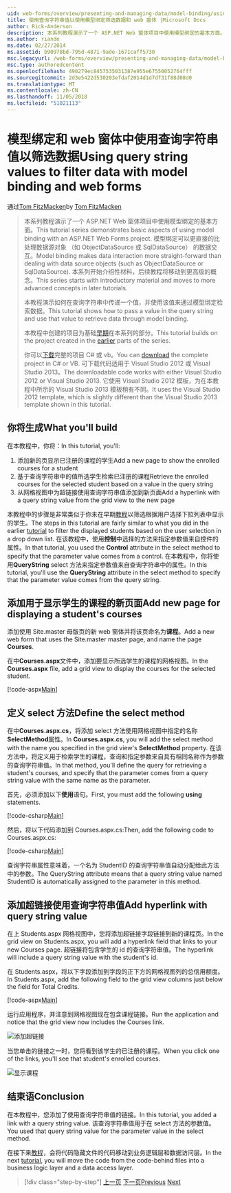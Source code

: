 ```yaml
---
uid: web-forms/overview/presenting-and-managing-data/model-binding/using-query-string-values-to-retrieve-data
title: 使用查询字符串值以使用模型绑定筛选数据和 web 窗体 |Microsoft Docs
author: Rick-Anderson
description: 本系列教程演示了一个 ASP.NET Web 窗体项目中使用模型绑定的基本方面。 模型绑定使数据交互...更多直接-
ms.author: riande
ms.date: 02/27/2014
ms.assetid: b90978bd-795d-4871-9ade-1671caff5730
msc.legacyurl: /web-forms/overview/presenting-and-managing-data/model-binding/using-query-string-values-to-retrieve-data
msc.type: authoredcontent
ms.openlocfilehash: 490279ec8457535031387e955e67550052764fff
ms.sourcegitcommit: 2d3e5422d530203efdaf2014d1d7df31f88d08d0
ms.translationtype: MT
ms.contentlocale: zh-CN
ms.lasthandoff: 11/05/2018
ms.locfileid: "51021113"
---
```

<a name="using-query-string-values-to-filter-data-with-model-binding-and-web-forms"></a><span data-ttu-id="acc1e-104">模型绑定和 web 窗体中使用查询字符串值以筛选数据</span><span class="sxs-lookup"><span data-stu-id="acc1e-104">Using query string values to filter data with model binding and web forms</span></span>
====================
<span data-ttu-id="acc1e-105">通过[Tom FitzMacken](https://github.com/tfitzmac)</span><span class="sxs-lookup"><span data-stu-id="acc1e-105">by [Tom FitzMacken](https://github.com/tfitzmac)</span></span>

> <span data-ttu-id="acc1e-106">本系列教程演示了一个 ASP.NET Web 窗体项目中使用模型绑定的基本方面。</span><span class="sxs-lookup"><span data-stu-id="acc1e-106">This tutorial series demonstrates basic aspects of using model binding with an ASP.NET Web Forms project.</span></span> <span data-ttu-id="acc1e-107">模型绑定可以更直接的比处理数据源对象 （如 ObjectDataSource 或 SqlDataSource） 的数据交互。</span><span class="sxs-lookup"><span data-stu-id="acc1e-107">Model binding makes data interaction more straight-forward than dealing with data source objects (such as ObjectDataSource or SqlDataSource).</span></span> <span data-ttu-id="acc1e-108">本系列开始介绍性材料，后续教程将移动到更高级的概念。</span><span class="sxs-lookup"><span data-stu-id="acc1e-108">This series starts with introductory material and moves to more advanced concepts in later tutorials.</span></span>
> 
> <span data-ttu-id="acc1e-109">本教程演示如何在查询字符串中传递一个值，并使用该值来通过模型绑定检索数据。</span><span class="sxs-lookup"><span data-stu-id="acc1e-109">This tutorial shows how to pass a value in the query string and use that value to retrieve data through model binding.</span></span>
> 
> <span data-ttu-id="acc1e-110">本教程中创建的项目为基础[早期](retrieving-data.md)在本系列的部分。</span><span class="sxs-lookup"><span data-stu-id="acc1e-110">This tutorial builds on the project created in the [earlier](retrieving-data.md) parts of the series.</span></span>
> 
> <span data-ttu-id="acc1e-111">你可以[下载](https://go.microsoft.com/fwlink/?LinkId=286116)完整的项目 C# 或 vb。</span><span class="sxs-lookup"><span data-stu-id="acc1e-111">You can [download](https://go.microsoft.com/fwlink/?LinkId=286116) the complete project in C# or VB.</span></span> <span data-ttu-id="acc1e-112">可下载代码适用于 Visual Studio 2012 或 Visual Studio 2013。</span><span class="sxs-lookup"><span data-stu-id="acc1e-112">The downloadable code works with either Visual Studio 2012 or Visual Studio 2013.</span></span> <span data-ttu-id="acc1e-113">它使用 Visual Studio 2012 模板，为在本教程中所示的 Visual Studio 2013 模板稍有不同。</span><span class="sxs-lookup"><span data-stu-id="acc1e-113">It uses the Visual Studio 2012 template, which is slightly different than the Visual Studio 2013 template shown in this tutorial.</span></span>


## <a name="what-youll-build"></a><span data-ttu-id="acc1e-114">你将生成</span><span class="sxs-lookup"><span data-stu-id="acc1e-114">What you'll build</span></span>

<span data-ttu-id="acc1e-115">在本教程中，你将：</span><span class="sxs-lookup"><span data-stu-id="acc1e-115">In this tutorial, you'll:</span></span>

1. <span data-ttu-id="acc1e-116">添加新的页显示已注册的课程的学生</span><span class="sxs-lookup"><span data-stu-id="acc1e-116">Add a new page to show the enrolled courses for a student</span></span>
2. <span data-ttu-id="acc1e-117">基于查询字符串中的值所选学生检索已注册的课程</span><span class="sxs-lookup"><span data-stu-id="acc1e-117">Retrieve the enrolled courses for the selected student based on a value in the query string</span></span>
3. <span data-ttu-id="acc1e-118">从网格视图中为超链接使用查询字符串值添加到新页面</span><span class="sxs-lookup"><span data-stu-id="acc1e-118">Add a hyperlink with a query string value from the grid view to the new page</span></span>

<span data-ttu-id="acc1e-119">本教程中的步骤是非常类似于你未在早期[教程](sorting-paging-and-filtering-data.md)以筛选根据用户选择下拉列表中显示的学生。</span><span class="sxs-lookup"><span data-stu-id="acc1e-119">The steps in this tutorial are fairly similar to what you did in the earlier [tutorial](sorting-paging-and-filtering-data.md) to filter the displayed students based on the user selection in a drop down list.</span></span> <span data-ttu-id="acc1e-120">在该教程中，使用**控制**中选择的方法来指定参数值来自控件的属性。</span><span class="sxs-lookup"><span data-stu-id="acc1e-120">In that tutorial, you used the **Control** attribute in the select method to specify that the parameter value comes from a control.</span></span> <span data-ttu-id="acc1e-121">在本教程中，你将使用**QueryString** select 方法来指定参数值来自查询字符串中的属性。</span><span class="sxs-lookup"><span data-stu-id="acc1e-121">In this tutorial, you'll use the **QueryString** attribute in the select method to specify that the parameter value comes from the query string.</span></span>

## <a name="add-new-page-for-displaying-a-students-courses"></a><span data-ttu-id="acc1e-122">添加用于显示学生的课程的新页面</span><span class="sxs-lookup"><span data-stu-id="acc1e-122">Add new page for displaying a student's courses</span></span>

<span data-ttu-id="acc1e-123">添加使用 Site.master 母版页的新 web 窗体并将该页命名为**课程**。</span><span class="sxs-lookup"><span data-stu-id="acc1e-123">Add a new web form that uses the Site.master master page, and name the page **Courses**.</span></span>

<span data-ttu-id="acc1e-124">在中**Courses.aspx**文件中，添加要显示所选学生的课程的网格视图。</span><span class="sxs-lookup"><span data-stu-id="acc1e-124">In the **Courses.aspx** file, add a grid view to display the courses for the selected student.</span></span>

[!code-aspx[Main](using-query-string-values-to-retrieve-data/samples/sample1.aspx)]

## <a name="define-the-select-method"></a><span data-ttu-id="acc1e-125">定义 select 方法</span><span class="sxs-lookup"><span data-stu-id="acc1e-125">Define the select method</span></span>

<span data-ttu-id="acc1e-126">在中**Courses.aspx.cs**，将添加 select 方法使用网格视图中指定的名称**SelectMethod**属性。</span><span class="sxs-lookup"><span data-stu-id="acc1e-126">In **Courses.aspx.cs**, you will add the select method with the name you specified in the grid view's **SelectMethod** property.</span></span> <span data-ttu-id="acc1e-127">在该方法中，将定义用于检索学生的课程，查询和指定参数来自具有相同名称作为参数的查询字符串值。</span><span class="sxs-lookup"><span data-stu-id="acc1e-127">In that method, you'll define the query for retrieving a student's courses, and specify that the parameter comes from a query string value with the same name as the parameter.</span></span>

<span data-ttu-id="acc1e-128">首先，必须添加以下**使用**语句。</span><span class="sxs-lookup"><span data-stu-id="acc1e-128">First, you must add the following **using** statements.</span></span>

[!code-csharp[Main](using-query-string-values-to-retrieve-data/samples/sample2.cs)]

<span data-ttu-id="acc1e-129">然后，将以下代码添加到 Courses.aspx.cs:</span><span class="sxs-lookup"><span data-stu-id="acc1e-129">Then, add the following code to Courses.aspx.cs:</span></span>

[!code-csharp[Main](using-query-string-values-to-retrieve-data/samples/sample3.cs)]

<span data-ttu-id="acc1e-130">查询字符串属性意味着，一个名为 StudentID 的查询字符串值自动分配给此方法中的参数。</span><span class="sxs-lookup"><span data-stu-id="acc1e-130">The QueryString attribute means that a query string value named StudentID is automatically assigned to the parameter in this method.</span></span>

## <a name="add-hyperlink-with-query-string-value"></a><span data-ttu-id="acc1e-131">添加超链接使用查询字符串值</span><span class="sxs-lookup"><span data-stu-id="acc1e-131">Add hyperlink with query string value</span></span>

<span data-ttu-id="acc1e-132">在上 Students.aspx 网格视图中，您将添加超链接字段链接到新的课程页。</span><span class="sxs-lookup"><span data-stu-id="acc1e-132">In the grid view on Students.aspx, you will add a hyperlink field that links to your new Courses page.</span></span> <span data-ttu-id="acc1e-133">超链接将包含学生的 id 的查询字符串值。</span><span class="sxs-lookup"><span data-stu-id="acc1e-133">The hyperlink will include a query string value with the student's id.</span></span>

<span data-ttu-id="acc1e-134">在 Students.aspx，将以下字段添加到字段的正下方的网格视图列的总信用额度。</span><span class="sxs-lookup"><span data-stu-id="acc1e-134">In Students.aspx, add the following field to the grid view columns just below the field for Total Credits.</span></span>

[!code-aspx[Main](using-query-string-values-to-retrieve-data/samples/sample4.aspx?highlight=7-8)]

<span data-ttu-id="acc1e-135">运行应用程序，并注意到网格视图现在包含课程链接。</span><span class="sxs-lookup"><span data-stu-id="acc1e-135">Run the application and notice that the grid view now includes the Courses link.</span></span>

![添加超链接](using-query-string-values-to-retrieve-data/_static/image1.png)

<span data-ttu-id="acc1e-137">当您单击的链接之一时，您将看到该学生的已注册的课程。</span><span class="sxs-lookup"><span data-stu-id="acc1e-137">When you click one of the links, you'll see that student's enrolled courses.</span></span>

![显示课程](using-query-string-values-to-retrieve-data/_static/image2.png)

## <a name="conclusion"></a><span data-ttu-id="acc1e-139">结束语</span><span class="sxs-lookup"><span data-stu-id="acc1e-139">Conclusion</span></span>

<span data-ttu-id="acc1e-140">在本教程中，您添加了使用查询字符串值的链接。</span><span class="sxs-lookup"><span data-stu-id="acc1e-140">In this tutorial, you added a link with a query string value.</span></span> <span data-ttu-id="acc1e-141">该查询字符串值用于在 select 方法的参数值。</span><span class="sxs-lookup"><span data-stu-id="acc1e-141">You used that query string value for the parameter value in the select method.</span></span>

<span data-ttu-id="acc1e-142">在接下来[教程](adding-business-logic-layer.md)，会将代码隐藏文件的代码移动到业务逻辑层和数据访问层。</span><span class="sxs-lookup"><span data-stu-id="acc1e-142">In the next [tutorial](adding-business-logic-layer.md), you will move the code from the code-behind files into a business logic layer and a data access layer.</span></span>

> [!div class="step-by-step"]
> <span data-ttu-id="acc1e-143">[上一页](integrating-jquery-ui.md)
> [下一页](adding-business-logic-layer.md)</span><span class="sxs-lookup"><span data-stu-id="acc1e-143">[Previous](integrating-jquery-ui.md)
[Next](adding-business-logic-layer.md)</span></span>
